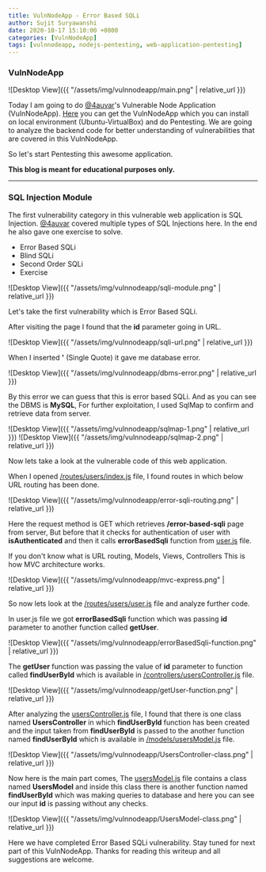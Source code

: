 ```yaml
---
title: VulnNodeApp - Error Based SQLi
author: Sujit Suryawanshi
date: 2020-10-17 15:10:00 +0800
categories: [VulnNodeApp]
tags: [vulnnodeapp, nodejs-pentesting, web-application-pentesting]
---
```


<h3 data-toc-skip>VulnNodeApp</h3>


![Desktop View]({{ "/assets/img/vulnnodeapp/main.png" | relative_url }})

Today I am going to do [@4auvar](https://twitter.com/4auvar)'s Vulnerable Node Application (VulnNodeApp).
[Here](https://github.com/4auvar/VulnNodeApp) you can get the VulnNodeApp which you can install on local environment (Ubuntu-VirtualBox) and do Pentesting.
We are going to analyze the backend code for better understanding of vulnerabilities that are covered in this VulnNodeApp.

So let's start Pentesting this awesome application.

**This blog is meant for educational purposes only.**

---

<h3 data-toc-skip>SQL Injection Module</h3>

The first vulnerability category in this vulnerable web application is SQL Injection. [@4auvar](https://twitter.com/4auvar) covered multiple types of SQL Injections here. In the end he also gave one exercise to solve.

* Error Based SQLi
* Blind SQLi
* Second Order SQLi
* Exercise

![Desktop View]({{ "/assets/img/vulnnodeapp/sqli-module.png" | relative_url }})

Let's take the first vulnerability which is Error Based SQLi.

After visiting the page I found that the **id** parameter going in URL.

![Desktop View]({{ "/assets/img/vulnnodeapp/sqli-url.png" | relative_url }})

When I inserted **'** (Single Quote) it gave me database error.

![Desktop View]({{ "/assets/img/vulnnodeapp/dbms-error.png" | relative_url }})

By this error we can guess that this is error based SQLi. And as you can see the DBMS is **MySQL**, For further exploitation, I used SqlMap to confirm and retrieve data from server.

![Desktop View]({{ "/assets/img/vulnnodeapp/sqlmap-1.png" | relative_url }})
![Desktop View]({{ "/assets/img/vulnnodeapp/sqlmap-2.png" | relative_url }})

Now lets take a look at the vulnerable code of this web application.

When I opened [/routes/users/index.js](https://github.com/4auvar/VulnNodeApp/blob/master/routes/users/index.js) file, I found routes in which below URL routing has been done.

![Desktop View]({{ "/assets/img/vulnnodeapp/error-sqli-routing.png" | relative_url }})

Here the request method is GET which retrieves **/error-based-sqli** page from server, But before that it checks for authentication of user with **isAuthenticated** and then it calls **errorBasedSqli** function from [user.js](https://github.com/4auvar/VulnNodeApp/blob/master/routes/users/user.js) file.

If you don't know what is URL routing, Models, Views, Controllers This is how MVC architecture works.

![Desktop View]({{ "/assets/img/vulnnodeapp/mvc-express.png" | relative_url }})

So now lets look at the [/routes/users/user.js](https://github.com/4auvar/VulnNodeApp/blob/master/routes/users/user.js) file and analyze further code.

In user.js file we got **errorBasedSqli** function which was passing **id** parameter to another function called **getUser**.

![Desktop View]({{ "/assets/img/vulnnodeapp/errorBasedSqli-function.png" | relative_url }})

The **getUser** function was passing the value of **id** parameter to function called **findUserById** which is available in [/controllers/usersController.js](https://github.com/4auvar/VulnNodeApp/blob/master/controllers/usersController.js) file.

![Desktop View]({{ "/assets/img/vulnnodeapp/getUser-function.png" | relative_url }})

After analyzing the [usersController.js](https://github.com/4auvar/VulnNodeApp/blob/master/controllers/usersController.js) file, I found that there is one class named **UsersController** in which **findUserById** function has been created and the input taken from **findUserById** is passed to the another function named **findUserById** which is available in [/models/usersModel.js](https://github.com/4auvar/VulnNodeApp/blob/master/models/usersModel.js) file.

![Desktop View]({{ "/assets/img/vulnnodeapp/UsersController-class.png" | relative_url }})

Now here is the main part comes, The [usersModel.js](https://github.com/4auvar/VulnNodeApp/blob/master/models/usersModel.js) file contains a class named **UsersModel** and inside this class there is another function named **findUserById** which was making queries to database and here you can see our input **id** is passing without any checks.

![Desktop View]({{ "/assets/img/vulnnodeapp/UsersModel-class.png" | relative_url }})

Here we have completed Error Based SQLi vulnerability. Stay tuned for next part of this VulnNodeApp.
Thanks for reading this writeup and all suggestions are welcome.
